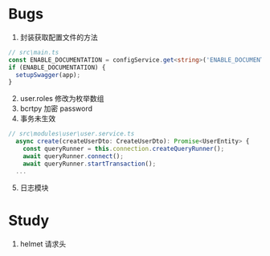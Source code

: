 # Bugs

1. 封装获取配置文件的方法

```ts
// src\main.ts
const ENABLE_DOCUMENTATION = configService.get<string>('ENABLE_DOCUMENTATION');
if (ENABLE_DOCUMENTATION) {
  setupSwagger(app);
}
```

2. user.roles 修改为枚举数组
3. bcrtpy 加密 password
4. 事务未生效

```ts
// src\modules\user\user.service.ts
  async create(createUserDto: CreateUserDto): Promise<UserEntity> {
    const queryRunner = this.connection.createQueryRunner();
    await queryRunner.connect();
    await queryRunner.startTransaction();
  ...
```

5. 日志模块

# Study

1. helmet 请求头
